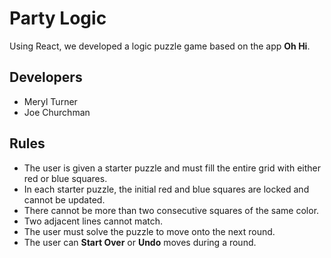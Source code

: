 # Party Logic

Using React, we developed a logic puzzle game based on the app **Oh Hi**. 

## Developers
* Meryl Turner
* Joe Churchman

## Rules 
* The user is given a starter puzzle and must fill the entire grid with either red or blue squares.
* In each starter puzzle, the initial red and blue squares are locked and cannot be updated.
* There cannot be more than two consecutive squares of the same color. 
* Two adjacent lines cannot match. 
* The user must solve the puzzle to move onto the next round. 
* The user can **Start Over** or **Undo** moves during a round. 